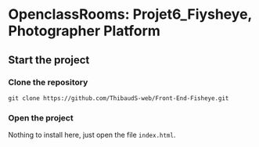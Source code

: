 # OpenclassRooms: Projet6_Fiysheye, Photographer Platform

## Start the project

### Clone the repository

`git clone https://github.com/ThibaudS-web/Front-End-Fisheye.git`

### Open the project

Nothing to install here, just open the file `index.html`.


